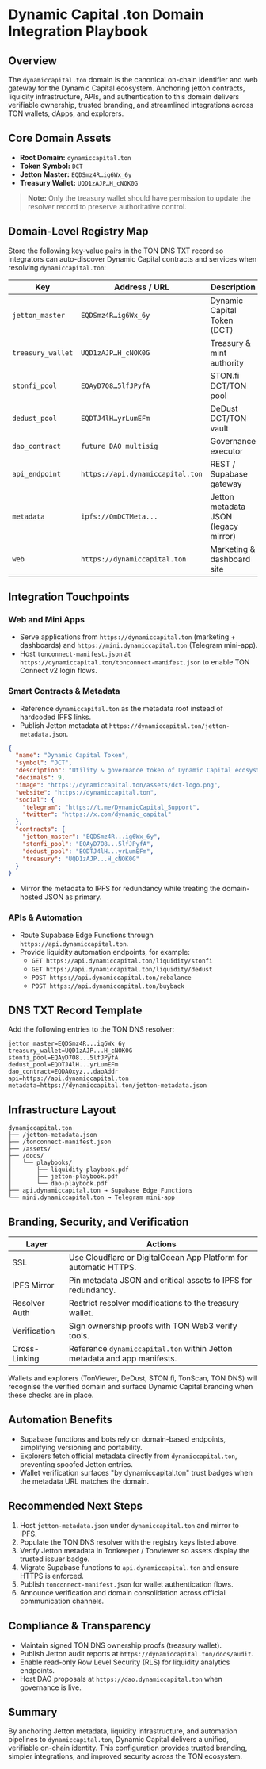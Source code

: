 # Dynamic Capital .ton Domain Integration Playbook

## Overview

The `dynamiccapital.ton` domain is the canonical on-chain identifier and web
gateway for the Dynamic Capital ecosystem. Anchoring jetton contracts, liquidity
infrastructure, APIs, and authentication to this domain delivers verifiable
ownership, trusted branding, and streamlined integrations across TON wallets,
dApps, and explorers.

## Core Domain Assets

- **Root Domain:** `dynamiccapital.ton`
- **Token Symbol:** `DCT`
- **Jetton Master:** `EQDSmz4R…ig6Wx_6y`
- **Treasury Wallet:** `UQD1zAJP…H_cNOK0G`

> **Note:** Only the treasury wallet should have permission to update the
> resolver record to preserve authoritative control.

## Domain-Level Registry Map

Store the following key-value pairs in the TON DNS TXT record so integrators can
auto-discover Dynamic Capital contracts and services when resolving
`dynamiccapital.ton`:

| Key               | Address / URL                    | Description                          |
| ----------------- | -------------------------------- | ------------------------------------ |
| `jetton_master`   | `EQDSmz4R…ig6Wx_6y`              | Dynamic Capital Token (DCT)          |
| `treasury_wallet` | `UQD1zAJP…H_cNOK0G`              | Treasury & mint authority            |
| `stonfi_pool`     | `EQAyD7O8…5lfJPyfA`              | STON.fi DCT/TON pool                 |
| `dedust_pool`     | `EQDTJ4lH…yrLumEFm`              | DeDust DCT/TON vault                 |
| `dao_contract`    | `future DAO multisig`            | Governance executor                  |
| `api_endpoint`    | `https://api.dynamiccapital.ton` | REST / Supabase gateway              |
| `metadata`        | `ipfs://QmDCTMeta...`            | Jetton metadata JSON (legacy mirror) |
| `web`             | `https://dynamiccapital.ton`     | Marketing & dashboard site           |

## Integration Touchpoints

### Web and Mini Apps

- Serve applications from `https://dynamiccapital.ton` (marketing + dashboards)
  and `https://mini.dynamiccapital.ton` (Telegram mini-app).
- Host `tonconnect-manifest.json` at
  `https://dynamiccapital.ton/tonconnect-manifest.json` to enable TON Connect v2
  login flows.

### Smart Contracts & Metadata

- Reference `dynamiccapital.ton` as the metadata root instead of hardcoded IPFS
  links.
- Publish Jetton metadata at `https://dynamiccapital.ton/jetton-metadata.json`.

```json
{
  "name": "Dynamic Capital Token",
  "symbol": "DCT",
  "description": "Utility & governance token of Dynamic Capital ecosystem on TON.",
  "decimals": 9,
  "image": "https://dynamiccapital.ton/assets/dct-logo.png",
  "website": "https://dynamiccapital.ton",
  "social": {
    "telegram": "https://t.me/DynamicCapital_Support",
    "twitter": "https://x.com/dynamic_capital"
  },
  "contracts": {
    "jetton_master": "EQDSmz4R...ig6Wx_6y",
    "stonfi_pool": "EQAyD7O8...5lfJPyfA",
    "dedust_pool": "EQDTJ4lH...yrLumEFm",
    "treasury": "UQD1zAJP...H_cNOK0G"
  }
}
```

- Mirror the metadata to IPFS for redundancy while treating the domain-hosted
  JSON as primary.

### APIs & Automation

- Route Supabase Edge Functions through `https://api.dynamiccapital.ton`.
- Provide liquidity automation endpoints, for example:
  - `GET https://api.dynamiccapital.ton/liquidity/stonfi`
  - `GET https://api.dynamiccapital.ton/liquidity/dedust`
  - `POST https://api.dynamiccapital.ton/rebalance`
  - `POST https://api.dynamiccapital.ton/buyback`

## DNS TXT Record Template

Add the following entries to the TON DNS resolver:

```
jetton_master=EQDSmz4R...ig6Wx_6y
treasury_wallet=UQD1zAJP...H_cNOK0G
stonfi_pool=EQAyD7O8...5lfJPyfA
dedust_pool=EQDTJ4lH...yrLumEFm
dao_contract=EQDAOxyz...daoAddr
api=https://api.dynamiccapital.ton
metadata=https://dynamiccapital.ton/jetton-metadata.json
```

## Infrastructure Layout

```
dynamiccapital.ton
├── /jetton-metadata.json
├── /tonconnect-manifest.json
├── /assets/
├── /docs/
│   └── playbooks/
│       ├── liquidity-playbook.pdf
│       ├── jetton-playbook.pdf
│       └── dao-playbook.pdf
├── api.dynamiccapital.ton → Supabase Edge Functions
└── mini.dynamiccapital.ton → Telegram mini-app
```

## Branding, Security, and Verification

| Layer         | Actions                                                                  |
| ------------- | ------------------------------------------------------------------------ |
| SSL           | Use Cloudflare or DigitalOcean App Platform for automatic HTTPS.         |
| IPFS Mirror   | Pin metadata JSON and critical assets to IPFS for redundancy.            |
| Resolver Auth | Restrict resolver modifications to the treasury wallet.                  |
| Verification  | Sign ownership proofs with TON Web3 verify tools.                        |
| Cross-Linking | Reference `dynamiccapital.ton` within Jetton metadata and app manifests. |

Wallets and explorers (TonViewer, DeDust, STON.fi, TonScan, TON DNS) will
recognise the verified domain and surface Dynamic Capital branding when these
checks are in place.

## Automation Benefits

- Supabase functions and bots rely on domain-based endpoints, simplifying
  versioning and portability.
- Explorers fetch official metadata directly from `dynamiccapital.ton`,
  preventing spoofed Jetton entries.
- Wallet verification surfaces "by dynamiccapital.ton" trust badges when the
  metadata URL matches the domain.

## Recommended Next Steps

1. Host `jetton-metadata.json` under `dynamiccapital.ton` and mirror to IPFS.
2. Populate the TON DNS resolver with the registry keys listed above.
3. Verify Jetton metadata in Tonkeeper / Tonviewer so assets display the trusted
   issuer badge.
4. Migrate Supabase functions to `api.dynamiccapital.ton` and ensure HTTPS is
   enforced.
5. Publish `tonconnect-manifest.json` for wallet authentication flows.
6. Announce verification and domain consolidation across official communication
   channels.

## Compliance & Transparency

- Maintain signed TON DNS ownership proofs (treasury wallet).
- Publish Jetton audit reports at `https://dynamiccapital.ton/docs/audit`.
- Enable read-only Row Level Security (RLS) for liquidity analytics endpoints.
- Host DAO proposals at `https://dao.dynamiccapital.ton` when governance is
  live.

## Summary

By anchoring Jetton metadata, liquidity infrastructure, and automation pipelines
to `dynamiccapital.ton`, Dynamic Capital delivers a unified, verifiable on-chain
identity. This configuration provides trusted branding, simpler integrations,
and improved security across the TON ecosystem.
